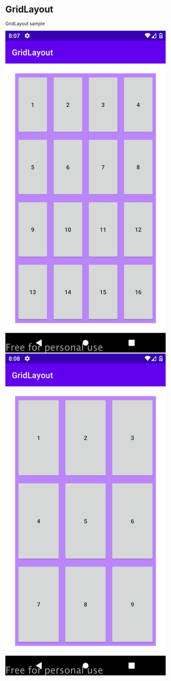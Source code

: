 # GridLayout
GridLayout sample

<img src="/screenshots/screenshot1.png" with ="360px" > <img src="/screenshots/screenshot2.png" with ="360px">

